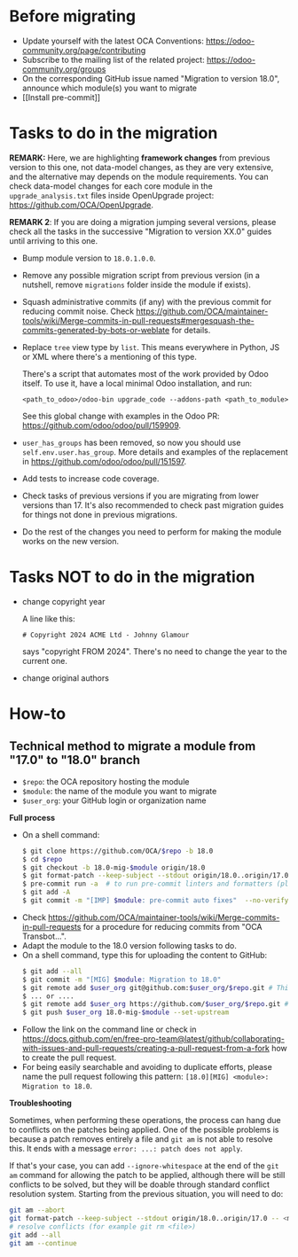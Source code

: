 # Before migrating

* Update yourself with the latest OCA Conventions: https://odoo-community.org/page/contributing
* Subscribe to the mailing list of the related project: https://odoo-community.org/groups
* On the corresponding GitHub issue named "Migration to version 18.0", announce which module(s) you want to migrate
* [[Install pre-commit]]

# Tasks to do in the migration

**REMARK:** Here, we are highlighting **framework changes** from previous version to this one, not data-model changes, as they are very extensive, and the alternative may depends on the module requirements. You can check data-model changes for each core module in the `upgrade_analysis.txt` files inside OpenUpgrade project: https://github.com/OCA/OpenUpgrade.

**REMARK 2**: If you are doing a migration jumping several versions, please check all the tasks in the successive "Migration to version XX.0" guides until arriving to this one.

* Bump module version to `18.0.1.0.0`.
* Remove any possible migration script from previous version (in a nutshell, remove `migrations` folder inside the module if exists).
* Squash administrative commits (if any) with the previous commit for reducing commit noise. Check https://github.com/OCA/maintainer-tools/wiki/Merge-commits-in-pull-requests#mergesquash-the-commits-generated-by-bots-or-weblate for details.
* Replace `tree` view type by `list`. This means everywhere in Python, JS or XML where there's a mentioning of this type.

  There's a script that automates most of the work provided by Odoo itself. To use it, have a local minimal Odoo installation, and run:

  ```shell
  <path_to_odoo>/odoo-bin upgrade_code --addons-path <path_to_module>
  ```

  See this global change with examples in the Odoo PR: https://github.com/odoo/odoo/pull/159909.
* `user_has_groups` has been removed, so now you should use `self.env.user.has_group`. More details and examples of the replacement in https://github.com/odoo/odoo/pull/151597.
* Add tests to increase code coverage.
* Check tasks of previous versions if you are migrating from lower versions than 17. It's also recommended to check past migration guides for things not done in previous migrations.
* Do the rest of the changes you need to perform for making the module works on the new version.

# Tasks NOT to do in the migration

* change copyright year

  A line like this:

  ```
  # Copyright 2024 ACME Ltd - Johnny Glamour
  ```
  says "copyright FROM 2024". There's no need to change the year to the current one.

* change original authors

# How-to

## Technical method to migrate a module from "17.0" to "18.0" branch

* `$repo`: the OCA repository hosting the module
* `$module`: the name of the module you want to migrate
* `$user_org`: your GitHub login or organization name

**Full process**

* On a shell command:
  ```bash
  $ git clone https://github.com/OCA/$repo -b 18.0
  $ cd $repo
  $ git checkout -b 18.0-mig-$module origin/18.0
  $ git format-patch --keep-subject --stdout origin/18.0..origin/17.0 -- $module | git am -3 --keep
  $ pre-commit run -a  # to run pre-commit linters and formatters (please ignore pylint errors at this stage)
  $ git add -A
  $ git commit -m "[IMP] $module: pre-commit auto fixes"  --no-verify  # it is important to do all the formatting in one commit the first time
  ```
* Check https://github.com/OCA/maintainer-tools/wiki/Merge-commits-in-pull-requests for a procedure for reducing commits from "OCA Transbot...".
* Adapt the module to the 18.0 version following tasks to do.
* On a shell command, type this for uploading the content to GitHub:
  ```bash
  $ git add --all
  $ git commit -m "[MIG] $module: Migration to 18.0"
  $ git remote add $user_org git@github.com:$user_org/$repo.git # This mode requires an SSH key in the GitHub account
  $ ... or ....
  $ git remote add $user_org https://github.com/$user_org/$repo.git # This will required to enter user/password each time
  $ git push $user_org 18.0-mig-$module --set-upstream
  ```
* Follow the link on the command line or check in https://docs.github.com/en/free-pro-team@latest/github/collaborating-with-issues-and-pull-requests/creating-a-pull-request-from-a-fork how to create the pull request.
* For being easily searchable and avoiding to duplicate efforts, please name the pull request following this pattern: `[18.0][MIG] <module>: Migration to 18.0`.

**Troubleshooting**

Sometimes, when performing these operations, the process can hang due to conflicts on the patches being applied. One of the possible problems is because a patch removes entirely a file and `git am` is not able to resolve this. It ends with a message `error: ...: patch does not apply`.

If that's your case, you can add `--ignore-whitespace` at the end of the `git am` command for allowing the patch to be applied, although there will be still conflicts to be solved, but they will be doable through standard conflict resolution system. Starting from the previous situation, you will need to do:

```bash
git am --abort
git format-patch --keep-subject --stdout origin/18.0..origin/17.0 -- <module path> | git am -3 --keep --ignore-whitespace
# resolve conflicts (for example git rm <file>)
git add --all
git am --continue
```
